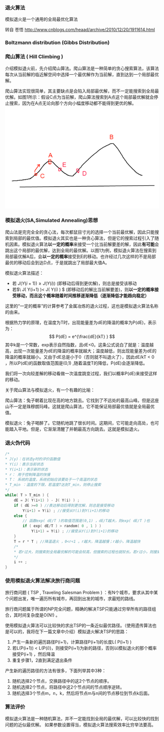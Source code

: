 ### 退火算法

模拟退火是一个通用的全局最优化算法

转自 苍悟 http://www.cnblogs.com/heaad/archive/2010/12/20/1911614.html

### Boltzmann distribution (Gibbs Distribution)

### 爬山算法 ( Hill Climbing )

介绍模拟退火前，先介绍爬山算法。爬山算法是一种简单的贪心搜索算法，该算法每次从当前解的临近解空间中选择一个最优解作为当前解，直到达到一个局部最优解。

爬山算法实现很简单，其主要缺点是会陷入局部最优解，而不一定能搜索到全局最优解。如图1所示：假设C点为当前解，爬山算法搜索到A点这个局部最优解就会停止搜索，因为在A点无论向那个方向小幅度移动都不能得到更优的解。![爬山](../img/爬山.png)

### 模拟退火(SA,Simulated Annealing)思想

爬山法是完完全全的贪心法，每次都鼠目寸光的选择一个当前最优解，因此只能搜索到局部的最优值。模拟退火其实也是一种贪心算法，但是它的搜索过程引入了随机因素。模拟退火算法**以一定的概率**来接受一个比当前解要差的解，因此**有可能**会跳出这个局部的最优解，达到全局的最优解。以图1为例，模拟退火算法在搜索到局部最优解A后，会**以一定的概率**接受到E的移动。也许经过几次这样的不是局部最优的移动后会到达D点，于是就跳出了局部最大值A。

模拟退火算法描述：

* 若$\ J( Y(i+1) ) \geq J( Y(i) )$  (即移动后得到更优解)，则总是接受该移动
* 若$\ J( Y(i+1) )< J( Y(i) ) $ (即移动后的解比当前解要差)，则**以一定的概率接受移动，而且这个概率随着时间推移逐渐降低（逐渐降低才能趋向稳定）**

这里的“一定的概率”的计算参考了金属冶炼的退火过程，这也是模拟退火算法名称的由来。

根据热力学的原理，在温度为T时，出现能量差为dE的降温的概率为P(dE)，表示为：
$$
P(dE) = e^{\frac{dE}{kT} } 
$$
其中k是一个常数，exp表示自然指数，且dE<0。这条公式说白了就是：温度越高，出现一次能量差为dE的降温的概率就越大；温度越低，则出现能量差为dE的降温的概率就越小。又由于dE总是小于0（否则就不叫退火了），因此dE/kT < 0 ，所以P(dE)的函数取值范围是(0,1) ,随着温度T的降低，P(dE)会逐渐降低。

我们将一次向较差解的移动看做一次温度跳变过程，我们以概率P(dE)来接受这样的移动。

关于爬山算法与模拟退火，有一个有趣的比喻：

爬山算法：兔子朝着比现在高的地方跳去。它找到了不远处的最高山峰。但是这座山不一定是珠穆朗玛峰。这就是爬山算法，它不能保证局部最优值就是全局最优值。

模拟退火：兔子喝醉了。它随机地跳了很长时间。这期间，它可能走向高处，也可能踏入平地。但是，它渐渐清醒了并朝最高方向跳去。这就是模拟退火。

### 退火伪代码

```c++
/*
* J(y)：在状态y时的评价函数值
* Y(i)：表示当前状态
* Y(i+1)：表示新的状态
* r： 用于控制降温的快慢
* T： 系统的温度，系统初始应该要处于一个高温的状态
* T_min ：温度的下限，若温度T达到T_min，则停止搜索
*/
while( T > T_min ) {
    dE = J( Y(i+1) ) - J( Y(i) ) ; 
    if ( dE >=0 ) //表达移动后得到更优解，则总是接受移动
		Y(i+1) = Y(i) ; //接受从Y(i)到Y(i+1)的移动
    else {
		// 函数exp( dE/T )的取值范围是(0,1) ，dE/T越大，则exp( dE/T )也
		if ( exp( dE/T ) > random( 0 , 1 ) )
			Y(i+1) = Y(i) ; //接受从Y(i)到Y(i+1)的移动
    }
    T = r * T ; //降温退火 ，0<r<1 。r越大，降温越慢；r越小，降温越快
    /*
    * 若r过大，则搜索到全局最优解的可能会较高，但搜索的过程也就较长。若r过小，则搜索的过程会很快，但最终可能会达到一个局部最优值
    */
    i ++ ;
}
```

### 使用模拟退火算法解决旅行商问题

旅行商问题 ( TSP , Traveling Salesman Problem ) ：有N个城市，要求从其中某个问题出发，唯一遍历所有城市，再回到出发的城市，求最短的路线。

旅行商问题属于所谓的NP完全问题，精确的解决TSP只能通过穷举所有的路径组合，其时间复杂度是O(N!) 。

使用模拟退火算法可以比较快的求出TSP的一条近似最优路径。（使用遗传算法也是可以的，我将在下一篇文章中介绍）模拟退火解决TSP的思路：

1. 产生一条新的遍历路径P(i+1)，计算路径P(i+1)的长度L( P(i+1) )
2. 若L(P(i+1)) < L(P(i))，则接受P(i+1)为新的路径，否则以模拟退火的那个概率接受P(i+1) ，然后降温
3. 重复步骤1，2直到满足退出条件

产生新的遍历路径的方法有很多，下面列举其中3种：

1. 随机选择2个节点，交换路径中的这2个节点的顺序。
2. 随机选择2个节点，将路径中这2个节点间的节点顺序逆转。
3. 随机选择3个节点m，n，k，然后将节点m与n间的节点移位到节点k后面。

### 算法评价

模拟退火算法是一种随机算法，并不一定能找到全局的最优解，可以比较快的找到问题的近似最优解。 如果参数设置得当，模拟退火算法搜索效率比穷举法要高。